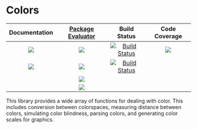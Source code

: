 # Colors

| **Documentation**                       | [**Package Evaluator**][pkgeval-link] | **Build Status**                          | **Code Coverage**               |
|:---------------------------------------:|:-------------------------------------:|:-----------------------------------------:|:-------------------------------:|
| [![][docs-stable-img]][docs-stable-url] | [![][pkg-0.4-img]][pkg-0.4-url]       | [![Build Status][travis-img]][travis-url] | [![][codecov-img]][codecov-url] |
| [![][docs-latest-img]][docs-latest-url] | [![][pkg-0.5-img]][pkg-0.5-url]       | [![Build Status][appvey-img]][appvey-url] |                                 |
|                                         | [![][pkg-0.6-img]][pkg-0.6-url]       |                                           |                                 |
|                                         | [![][pkg-0.7-img]][pkg-0.7-url]       |                                           |                                 |

This library provides a wide array of functions for dealing with color. This
includes conversion between colorspaces, measuring distance between colors,
simulating color blindness, parsing colors, and generating color scales for graphics.





[docs-latest-img]: https://img.shields.io/badge/docs-latest-blue.svg
[docs-latest-url]: http://juliagraphics.github.io/Colors.jl/latest/

[docs-stable-img]: https://img.shields.io/badge/docs-stable-blue.svg
[docs-stable-url]: http://juliagraphics.github.io/Colors.jl/stable/

[pkgeval-link]: http://pkg.julialang.org/?pkg=Colors

[pkg-0.4-img]: http://pkg.julialang.org/badges/Colors_0.4.svg
[pkg-0.4-url]: http://pkg.julialang.org/detail/Colors.html

[pkg-0.5-img]: http://pkg.julialang.org/badges/Colors_0.5.svg
[pkg-0.5-url]: http://pkg.julialang.org/detail/Colors.html

[pkg-0.6-img]: http://pkg.julialang.org/badges/Colors_0.6.svg
[pkg-0.6-url]: http://pkg.julialang.org/detail/Colors.html

[pkg-0.7-img]: http://pkg.julialang.org/badges/Colors_0.7.svg
[pkg-0.7-url]: http://pkg.julialang.org/?pkg=Colors&ver=0.7

[travis-img]: https://travis-ci.org/JuliaGraphics/Colors.jl.svg?branch=master
[travis-url]: https://travis-ci.org/JuliaGraphics/Colors.jl

[appvey-img]: https://ci.appveyor.com/api/projects/status/trgtxvpfwrhm65w5?svg=true
[appvey-url]: https://ci.appveyor.com/project/juliagraphics/colors-jl/branch/master

[codecov-img]: https://codecov.io/gh/JuliaGraphics/Colors.jl/branch/master/graph/badge.svg
[codecov-url]: https://codecov.io/gh/JuliaGraphics/Colors.jl
